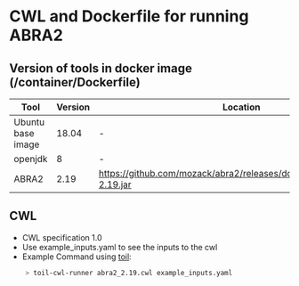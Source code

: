 # CWL and Dockerfile for running ABRA2

## Version of tools in docker image (/container/Dockerfile)

| Tool	| Version	| Location	|
|---	|---	|---	|
| Ubuntu base image  	| 18.04  	|   -	|
| openjdk  	| 8  	|  -	|
| ABRA2  	| 2.19	|  https://github.com/mozack/abra2/releases/download/v2.19/abra2-2.19.jar	|

## CWL

- CWL specification 1.0
- Use example_inputs.yaml to see the inputs to the cwl
- Example Command using [toil](https://toil.readthedocs.io):

```bash
    > toil-cwl-runner abra2_2.19.cwl example_inputs.yaml
```
  
